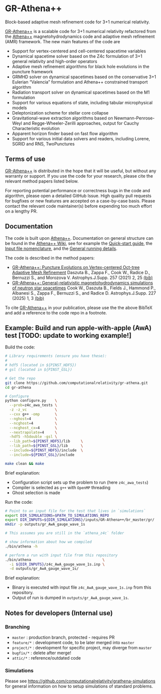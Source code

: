 # GR-Athena++

Block-based adaptive mesh refinement code for 3+1 numerical relativity.

[GR-Athena++](https://computationalrelativity.github.io/grathenacode/) is a scalable code for 3+1 numerical relativity refactored from the [Athena++](https://www.athena-astro.app/index.html) magnetohydrodynamics code and adaptive mesh refinement (AMR) framework.
The new main features of the code are

 * Support for vertex-centered and cell-centered spacetime variables
 * Dynamical spacetime solver based on the Z4c formulation of 3+1 general relativity and high-order operators
 * Adaptive mesh refinement algorithms for black hole evolutions in the puncture framework
 * GRMHD solver on dynamical spacetimes based on the conservative 3+1 Eulerian “Valencia” formulation and Athena++ constrained transport algorithm
 * Radiation transport solver on dynamical spacetimes based on the M1 formulation
 * Support for various equations of state, including tabular microphysical models
 * Deleptonization scheme for stellar core collapse
 * Gravitational-wave extraction algorithms based on Newmann-Penrose-Weyl and Regge-Wheeler-Zerilli approaches, output for Cauchy Characteristic evolution
 * Apparent horizon finder based on fast flow algorithm
 * Support for various initial data solvers and readers, including Lorene, SGRID and RNS, TwoPunctures


## Terms of use

[GR-Athena++](https://computationalrelativity.github.io/grathenacode/) is distributed in the hope that it will be useful, but without any warranty or support. If you use the code for your research, please cite the relevant method papers listed below.

For reporting potential performance or correctness bugs in the code and algorithm, please open a detailed GitHub Issue. High quality pull requests for bugfixes or new features are accepted on a case-by-case basis. Please contact the relevant code maintainer(s) before expending too much effort on a lengthy PR.


## Documentation 

The code is built upon [Athena++](https://github.com/PrincetonUniversity/athena/wiki).
Documentation on general structure can be found in the [Athena++ Wiki](https://github.com/PrincetonUniversity/athena/wiki),
see for example the [Quick-start guide](https://github.com/PrincetonUniversity/athena/wiki/Quick-Start),
the [Input file nomenclature](https://github.com/PrincetonUniversity/athena/wiki/The-Input-File),
and the [General running details](https://github.com/PrincetonUniversity/athena/wiki/Running-the-Code).

The code is described in the method papers:

 * [GR-Athena++: Puncture Evolutions on Vertex-centered Oct-tree Adaptive Mesh Refinement](https://arxiv.org/abs/2101.08289) Daszuta B., Zappa F., Cook W., Radice D., Bernuzzi S., and Morozova V. Astrophys.J.Supp. 257 (2021) 2, 25 [(bib)](https://ui.adsabs.harvard.edu/abs/2021ApJS..257...25D/exportcitation)
 * [GR-Athena++: General-relativistic magnetohydrodynamics simulations of neutron star spacetimes](https://arxiv.org/abs/2311.04989) Cook W., Daszuta B., Fields J., Hammond P., Albanesi S., Zappa F., Bernuzzi S., and Radice D. Astrophys.J.Supp. 227 (2025) 1, 3 [(bib)](https://ui.adsabs.harvard.edu/abs/2023arXiv231104989C/exportcitation)

To cite [GR-Athena++](https://computationalrelativity.github.io/grathenacode/) in your publication, please use the the above BibTeX and add a reference to the code repo in a footnote.


## Example: Build and run apple-with-apple (AwA) test [TODO: update to working example!]

Build the code:

```bash
# Library requirements (ensure you have these):
#
# hdf5 (located in ${PINST_HDF5})
# gsl (located in ${PINST_GSL})

# Get the repo
git clone https://github.com/computationalrelativity/gr-athena.git
cd gr-athena

# Configure
python configure.py    \
  --prob=z4c_awa_tests \
  -z -z_vc             \
  --cxx g++ -omp       \
  --nghost=4           \
  --ncghost=4          \
  --ncghost_cx=4       \
  --nextrapolate=4     \
  -hdf5 -h5double -gsl \
  --lib_path=${PINST_HDF5}/lib     \
  --lib_path=${PINST_GSL}/lib      \
  --include=${PINST_HDF5}/include  \
  --include=${PINST_GSL}/include

make clean && make 
```

Brief explanation:

- Configuration script sets up the problem to run (here `z4c_awa_tests`)
- Compiler is selected as `g++` with `OpenMP` threading
- Ghost selection is made

Run the code:

```bash
# Point to an input file for the test that lives in `simulations`
export DIR_SIMULATIONS=$PATH_TO_SIMULATIONS_REPO
export DIR_INPUTS=${DIR_SIMULATIONS}/inputs/GR-Athena++/br_master/gr/
mkdir -p outputs/gr_AwA_gauge_wave_1s

# This assumes you are still in the `athena_z4c` folder

# show information about how we compiled
./bin/athena -h

# perform a run with input file from this repository
./bin/athena                                 \
  -i ${DIR_INPUTS}/z4c_AwA_gauge_wave_1s.inp \
  -d outputs/gr_AwA_gauge_wave_1s/
```

Brief explanation:

- Binary is executed with input file `z4c_AwA_gauge_wave_1s.inp` from this repository.
- Output of run is dumped in `outputs/gr_AwA_gauge_wave_1s`.


## Notes for developers (Internal use)

### Branching

 * `master` : production branch, protected - requires PR
 * `feature/*` : development code, to be later merged into `master`
 * `project/*` : development for specific project, may diverge from `master`
 * `bugfix/*` : delete after merge!
 * `attic/*` : reference/outdated code

### Simulations

Please see https://github.com/computationalrelativity/grathena-simulations
for general information on how to setup simulations of standard problems.

